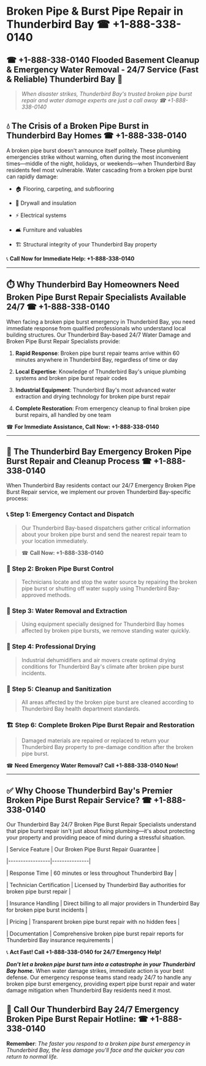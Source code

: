 # Broken Pipe & Burst Pipe Repair in Thunderbird Bay ☎ +1-888-338-0140  
## ☎ +1-888-338-0140 Flooded Basement Cleanup & Emergency Water Removal - 24/7 Service (Fast & Reliable) Thunderbird Bay 🚨  

> *When disaster strikes, Thunderbird Bay's trusted broken pipe burst repair and water damage experts are just a call away ☎ +1-888-338-0140*  

## 💧 The Crisis of a Broken Pipe Burst in Thunderbird Bay Homes ☎ +1-888-338-0140  

A broken pipe burst doesn't announce itself politely. These plumbing emergencies strike without warning, often during the most inconvenient times—middle of the night, holidays, or weekends—when Thunderbird Bay residents feel most vulnerable. Water cascading from a broken pipe burst can rapidly damage:  

* 🏠 Flooring, carpeting, and subflooring  
* 🧱 Drywall and insulation  
* ⚡ Electrical systems  
* 🛋️ Furniture and valuables  
* 🏗️ Structural integrity of your Thunderbird Bay property  

📞 **Call Now for Immediate Help: +1-888-338-0140**  

---  

## ⏱️ Why Thunderbird Bay Homeowners Need Broken Pipe Burst Repair Specialists Available 24/7 ☎ +1-888-338-0140  

When facing a broken pipe burst emergency in Thunderbird Bay, you need immediate response from qualified professionals who understand local building structures. Our Thunderbird Bay-based 24/7 Water Damage and Broken Pipe Burst Repair Specialists provide:  

1. **Rapid Response**: Broken pipe burst repair teams arrive within 60 minutes anywhere in Thunderbird Bay, regardless of time or day  
2. **Local Expertise**: Knowledge of Thunderbird Bay's unique plumbing systems and broken pipe burst repair codes  
3. **Industrial Equipment**: Thunderbird Bay's most advanced water extraction and drying technology for broken pipe burst repair  
4. **Complete Restoration**: From emergency cleanup to final broken pipe burst repairs, all handled by one team  

☎ **For Immediate Assistance, Call Now: +1-888-338-0140**  

---  

## 🔧 The Thunderbird Bay Emergency Broken Pipe Burst Repair and Cleanup Process ☎ +1-888-338-0140  

When Thunderbird Bay residents contact our 24/7 Emergency Broken Pipe Burst Repair service, we implement our proven Thunderbird Bay-specific process:  

### 📞 Step 1: Emergency Contact and Dispatch  
> Our Thunderbird Bay-based dispatchers gather critical information about your broken pipe burst and send the nearest repair team to your location immediately.  
> ☎ **Call Now: +1-888-338-0140**  

### 🚿 Step 2: Broken Pipe Burst Control  
> Technicians locate and stop the water source by repairing the broken pipe burst or shutting off water supply using Thunderbird Bay-approved methods.  

### 🌊 Step 3: Water Removal and Extraction  
> Using equipment specially designed for Thunderbird Bay homes affected by broken pipe bursts, we remove standing water quickly.  

### 💨 Step 4: Professional Drying  
> Industrial dehumidifiers and air movers create optimal drying conditions for Thunderbird Bay's climate after broken pipe burst incidents.  

### 🧼 Step 5: Cleanup and Sanitization  
> All areas affected by the broken pipe burst are cleaned according to Thunderbird Bay health department standards.  

### 🏗️ Step 6: Complete Broken Pipe Burst Repair and Restoration  
> Damaged materials are repaired or replaced to return your Thunderbird Bay property to pre-damage condition after the broken pipe burst.  

☎ **Need Emergency Water Removal? Call +1-888-338-0140 Now!**  

---  

## ✅ Why Choose Thunderbird Bay's Premier Broken Pipe Burst Repair Service? ☎ +1-888-338-0140  

Our Thunderbird Bay 24/7 Broken Pipe Burst Repair Specialists understand that pipe burst repair isn't just about fixing plumbing—it's about protecting your property and providing peace of mind during a stressful situation.  

| Service Feature | Our Broken Pipe Burst Repair Guarantee |  
|-----------------|---------------|  
| Response Time | 60 minutes or less throughout Thunderbird Bay |  
| Technician Certification | Licensed by Thunderbird Bay authorities for broken pipe burst repair |  
| Insurance Handling | Direct billing to all major providers in Thunderbird Bay for broken pipe burst incidents |  
| Pricing | Transparent broken pipe burst repair with no hidden fees |  
| Documentation | Comprehensive broken pipe burst repair reports for Thunderbird Bay insurance requirements |  

📞 **Act Fast! Call +1-888-338-0140 for 24/7 Emergency Help!**  

***Don't let a broken pipe burst turn into a catastrophe in your Thunderbird Bay home.*** When water damage strikes, immediate action is your best defense. Our emergency response teams stand ready 24/7 to handle any broken pipe burst emergency, providing expert pipe burst repair and water damage mitigation when Thunderbird Bay residents need it most.  

## 📱 Call Our Thunderbird Bay 24/7 Emergency Broken Pipe Burst Repair Hotline: ☎ +1-888-338-0140  

**Remember**: *The faster you respond to a broken pipe burst emergency in Thunderbird Bay, the less damage you'll face and the quicker you can return to normal life.*